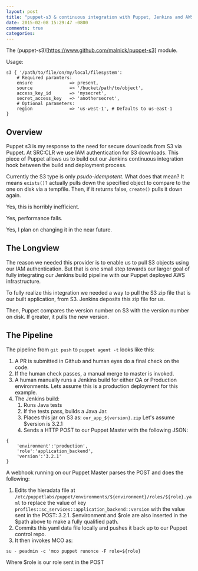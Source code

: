 ```yaml
---
layout: post
title: "puppet-s3 & continuous integration with Puppet, Jenkins and AWS"
date: 2015-02-08 15:29:47 -0800
comments: true
categories: 
---
```

The (puppet-s3)[https://www.github.com/malnick/puppet-s3] module.

Usage:

```
s3 { '/path/to/file/on/my/local/filesystem':
    # Required paramters:
    ensure              => present,
    source              => '/bucket/path/to/object',
    access_key_id       => 'mysecret',
    secret_access_key   => 'anothersecret',
    # Optional parameters:
    region              => 'us-west-1', # Defaults to us-east-1
}
```

## Overview
Puppet s3 is my response to the need for secure downloads from S3 via Puppet. At SRC:CLR we use IAM authentication for S3 downloads. This piece of Puppet allows us to build out
our Jenkins continuous integration hook between the build and deployment process. 

Currently the S3 type is only *psudo-idempotent*. What does that mean? It means ```exists()?``` actually pulls down the specified object to compare to the one on disk via a 
tempfile. Then, if it returns false, ```create()``` pulls it down again. 

Yes, this is horribly inefficient. 

Yes, performance falls. 

Yes, I plan on changing it in the near future.

## The Longview
The reason we needed this provider is to enable us to pull S3 objects using our IAM authentication. But that is one small step towards our larger goal of fully integrating our Jenkins build 
pipeline with our Puppet deployed AWS infrastructure. 

To fully realize this integration we needed a way to pull the S3 zip file that is our built application, from S3. Jenkins deposits this zip file for us. 

Then, Puppet compares the version number on S3 with the version number on disk. If greater, it pulls the new version.

## The Pipeline
The pipeline from ```git push``` to ```puppet agent -t``` looks like this:

1. A PR is submitted in Github and human eyes do a final check on the code. 
2. If the human check passes, a manual merge to master is invoked. 
3. A human manually runs a Jenkins build for either QA or Production environments. Lets assume this is a production deployment for this example.
4. The Jenkins build:
    1. Runs Java tests
    2. If the tests pass, builds a Java Jar.
    3. Places this jar on S3 as: ```our_app_${version}.zip``` Let's assume $version is 3.2.1
    4. Sends a HTTP POST to our Puppet Master with the following JSON:

```
{
    'environment':'production',
    'role':'application_backend',
    'version':'3.2.1'
}
```

A webhook running on our Puppet Master parses the POST and does the following:

1. Edits the hieradata file at ```/etc/puppetlabs/puppet/environments/${environment}/roles/${role}.yaml``` to replace the value of key ```profiles::sc_services::application_backend::version``` with 
the value sent in the POST: 3.2.1. $environment and $role are also inserted in the $path above to make a fully qualified path.
2. Commits this yaml data file locally and pushes it back up to our Puppet control repo. 
3. It then invokes MCO as:

```
su - peadmin -c 'mco puppet runonce -F role=${role}
```

Where $role is our role sent in the POST
